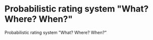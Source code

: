 # Probabilistic rating system "What? Where? When?"
 Probabilistic rating system "What? Where? When?"
